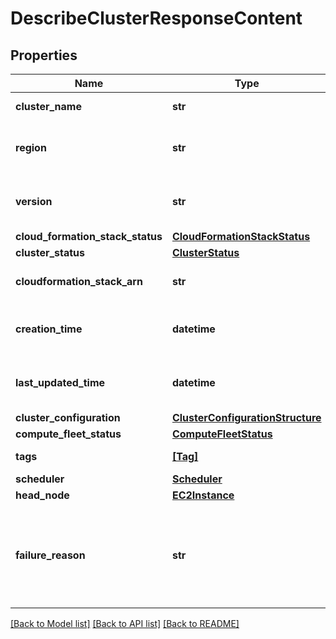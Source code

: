 # DescribeClusterResponseContent


## Properties
Name | Type | Description | Notes
------------ | ------------- | ------------- | -------------
**cluster_name** | **str** | Name of the cluster. | 
**region** | **str** | AWS region where the cluster is created. | 
**version** | **str** | ParallelCluster version used to create the cluster. | 
**cloud_formation_stack_status** | [**CloudFormationStackStatus**](CloudFormationStackStatus.md) |  | 
**cluster_status** | [**ClusterStatus**](ClusterStatus.md) |  | 
**cloudformation_stack_arn** | **str** | ARN of the main CloudFormation stack. | 
**creation_time** | **datetime** | Timestamp representing the cluster creation time. | 
**last_updated_time** | **datetime** | Timestamp representing the last cluster update time. | 
**cluster_configuration** | [**ClusterConfigurationStructure**](ClusterConfigurationStructure.md) |  | 
**compute_fleet_status** | [**ComputeFleetStatus**](ComputeFleetStatus.md) |  | 
**tags** | [**[Tag]**](Tag.md) | Tags associated with the cluster. | 
**scheduler** | [**Scheduler**](Scheduler.md) |  | [optional] 
**head_node** | [**EC2Instance**](EC2Instance.md) |  | [optional] 
**failure_reason** | **str** | Reason of the failure when the stack is in CREATE_FAILED, UPDATE_FAILED or DELETE_FAILED status. | [optional] 

[[Back to Model list]](../README.md#documentation-for-models) [[Back to API list]](../README.md#documentation-for-api-endpoints) [[Back to README]](../README.md)


